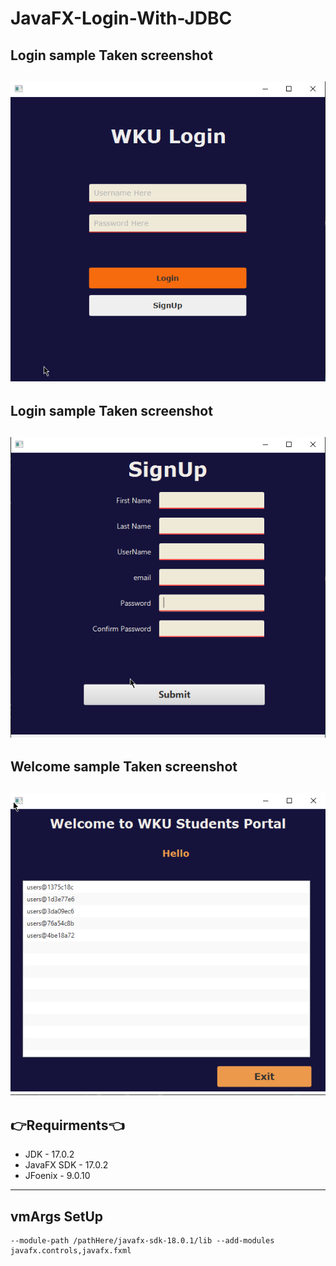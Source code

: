 # JavaFX-Login-With-JDBC


## Login sample Taken screenshot 
![Sample Screenshots](https://github.com/Abel5173/JavaFX-Login-With-JDBC/blob/main/Screenshots/login.png)
---

## Login sample Taken screenshot 
![Sample Screenshots](https://github.com/Abel5173/JavaFX-Login-With-JDBC/blob/main/Screenshots/signUp.png)
---

## Welcome sample Taken screenshot 
![Sample Screenshots](https://github.com/Abel5173/JavaFX-Login-With-JDBC/blob/main/Screenshots/welcomePage.png)
---

## 👉Requirments👈
  * JDK - 17.0.2
  * JavaFX SDK - 17.0.2
  * JFoenix - 9.0.10
  ---
## vmArgs SetUp

```vmArgs
--module-path /pathHere/javafx-sdk-18.0.1/lib --add-modules javafx.controls,javafx.fxml
```

